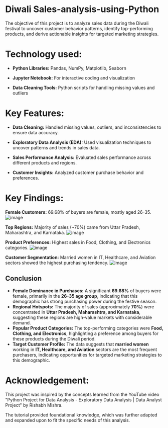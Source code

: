 # Diwali Sales-analysis-using-Python

The objective of this project is to analyze sales data during the Diwali festival to uncover customer behavior patterns, identify top-performing products, and derive actionable insights for targeted marketing strategies.

# Technology used:
- **Python Libraries:** Pandas, NumPy, Matplotlib, Seaborn

- **Jupyter Notebook:** For interactive coding and visualization

- **Data Cleaning Tools:** Python scripts for handling missing values and outliers

# Key Features:

- **Data Cleaning:** Handled missing values, outliers, and inconsistencies to ensure data accuracy.

- **Exploratory Data Analysis (EDA):** Used visualization techniques to uncover patterns and trends in sales data.

- **Sales Performance Analysis:** Evaluated sales performance across different products and regions.

- **Customer Insights:** Analyzed customer purchase behavior and preferences.


# Key Findings:

**Female Customers:** 69.68% of buyers are female, mostly aged 26-35.
![image](https://github.com/user-attachments/assets/5d3cc8f6-3fd0-4876-9c34-af4319e31dc3)


**Top Regions:** Majority of sales (~70%) came from Uttar Pradesh, Maharashtra, and Karnataka.
![image](https://github.com/user-attachments/assets/4afeb19b-a69a-4812-ac80-b5cd5ecd2bb6)

**Product Preferences:** Highest sales in Food, Clothing, and Electronics categories.
![image](https://github.com/user-attachments/assets/9805376f-aab0-4163-8e60-7b5aa449798d)

**Customer Segmentation:** Married women in IT, Healthcare, and Aviation sectors showed the highest purchasing tendency.
![image](https://github.com/user-attachments/assets/e7e7ad4a-f4f9-4599-a5f5-6c92f6f4d37f)

## Conclusion

- **Female Dominance in Purchases:** A significant **69.68%** of buyers were female, primarily in the **26-35 age group**, indicating that this demographic has strong purchasing power during the festive season.
- **Regional Hotspots:** The majority of sales (approximately **70%**) were concentrated in **Uttar Pradesh, Maharashtra, and Karnataka**, suggesting these regions are high-value markets with considerable demand.
- **Popular Product Categories:** The top-performing categories were **Food, Clothing, and Electronics**, highlighting a preference among buyers for these products during the Diwali period.
- **Target Customer Profile:** The data suggests that **married women** working in **IT, Healthcare, and Aviation** sectors are the most frequent purchasers, indicating opportunities for targeted marketing strategies to this demographic.


# Acknowledgement:
This project was inspired by the concepts learned from the YouTube video "Python Project for Data Analysis - Exploratory Data Analysis | Data Analyst Project" by Rishabh Mishra. 

The tutorial provided foundational knowledge, which was further adapted and expanded upon to fit the specific needs of this analysis.
